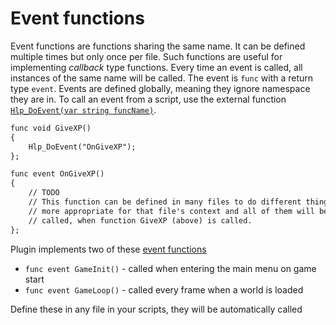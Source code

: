 # Event functions
Event functions are functions sharing the same name. It can be defined multiple times but only once per file. Such functions are useful for implementing *callback* type functions. Every time an event is called, all instances of the same name will be called. The event is `func` with a return type `event`. Events are defined globally, meaning they ignore namespace they are in. To call an event from a script, use the external function [`Hlp_DoEvent(var string funcName)`](externals.md#hlp-help-functions).

```dae
func void GiveXP()
{
    Hlp_DoEvent("OnGiveXP");
};

func event OnGiveXP()
{
    // TODO
    // This function can be defined in many files to do different things
    // more appropriate for that file's context and all of them will be
    // called, when function GiveXP (above) is called.
};
```

Plugin implements two of these [event functions](externals.md#event-functions-and-variables)

- `func event GameInit()` - called when entering the main menu on game start
- `func event GameLoop()` - called every frame when a world is loaded

Define these in any file in your scripts, they will be automatically called
